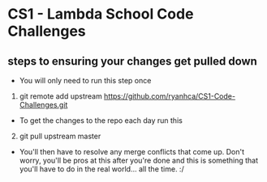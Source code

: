 # CS1 - Lambda School Code Challenges

## steps to ensuring your changes get pulled down
- You will only need to run this step once 


1. git remote add upstream https://github.com/ryanhca/CS1-Code-Challenges.git

- To get the changes to the repo each day run this

2. git pull upstream master

- You'll then have to resolve any merge conflicts that come up. Don't worry, you'll be pros at this after you're done and this is something that you'll have to do in the real world... all the time. :/
